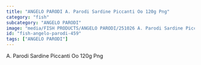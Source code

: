 ```yaml
---
title: "ANGELO PARODI A. Parodi Sardine Piccanti Oo 120g Png"
category: "fish"
subcategory: "ANGELO PARODI"
image: "media/FISH PRODUCTS/ANGELO PARODI/251026 A. Parodi Sardine Piccanti OO 120g_PNG.png"
id: "fish-angelo-parodi-459"
tags: ["ANGELO PARODI"]
---
```


A. Parodi Sardine Piccanti Oo 120g Png
